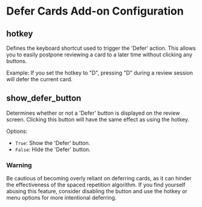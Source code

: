 # Defer Cards Add-on Configuration

## hotkey
Defines the keyboard shortcut used to trigger the 'Defer' action. This allows you to easily postpone reviewing a card to a later time without clicking any buttons.

Example: If you set the hotkey to "D", pressing "D" during a review session will defer the current card.

## show_defer_button
Determines whether or not a 'Defer' button is displayed on the review screen. Clicking this button will have the same effect as using the hotkey.

Options: 
- `True`: Show the 'Defer' button.
- `False`: Hide the 'Defer' button.

### Warning
Be cautious of becoming overly reliant on deferring cards, as it can hinder the effectiveness of the spaced repetition algorithm. If you find yourself abusing this feature, consider disabling the button and use the hotkey or menu options for more intentional deferring.
